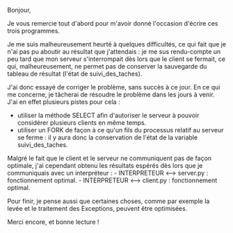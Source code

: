 Bonjour,

Je vous remercie tout d'abord pour m'avoir donné l'occasion d'écrire ces trois programmes.

Je me suis malheureusement heurté à quelques difficultés, ce qui fait que je n'ai pas pu aboutir au résultat que j'attendais : je me sus rendu-compte un peu tard que mon serveur s'interrompait dès lors que le client se fermait, ce qui, malheureusement, ne permet pas de conserver la sauvegarde du tableau de résultat (l'état de suivi_des_taches).

J'ai donc essayé de corriger le problème, sans succès à ce jour. En ce qui me concerne, je tâcherai de résoudre le problème dans les jours à venir. J'ai en effet plusieurs pistes pour cela :
  - utiliser la méthode SELECT afin d'autoriser le serveur à pouvoir considérer plusieurs clients en même temps.
  - utiliser un FORK de façon à ce qu'un fils du processus relatif au serveur se ferme : il y aura donc la conservation de l'état de la variable suivi_des_taches.
  
Malgré le fait que le client et le serveur ne communiquent pas de façon optimale, j'ai cependant obtenu les résultats espérés dès lors que je communiquais avec un interpréteur :
    - INTERPRETEUR <--> server.py : fonctionnement optimal.
    - INTERPRETEUR <--> client.py : fonctionnement optimal.

Pour finir, je pense aussi que certaines choses, comme par exemple la levée et le traitement des Exceptions, peuvent être optimisées.

Merci encore, et bonne lecture !
